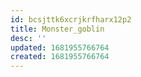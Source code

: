 ```yaml
---
id: bcsjttk6xcrjkrfharx12p2
title: Monster_goblin
desc: ''
updated: 1681955766764
created: 1681955766764
---
```

